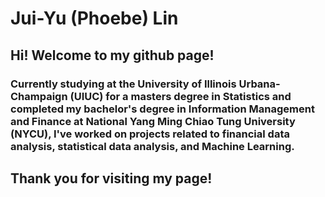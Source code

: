 # Jui-Yu (Phoebe) Lin

## Hi! Welcome to my github page!
### Currently studying at the University of Illinois Urbana-Champaign (UIUC) for a masters degree in Statistics and completed my bachelor's degree in Information Management and Finance at National Yang Ming Chiao Tung University (NYCU), I've worked on projects related to financial data analysis, statistical data analysis, and Machine Learning.

## Thank you for visiting my page!
